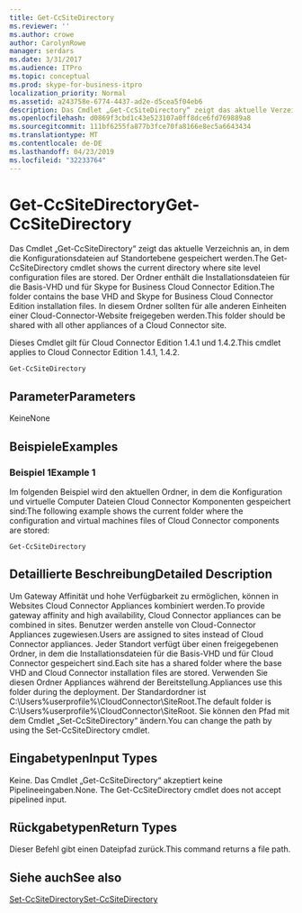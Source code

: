 ```yaml
---
title: Get-CcSiteDirectory
ms.reviewer: ''
ms.author: crowe
author: CarolynRowe
manager: serdars
ms.date: 3/31/2017
ms.audience: ITPro
ms.topic: conceptual
ms.prod: skype-for-business-itpro
localization_priority: Normal
ms.assetid: a243758e-6774-4437-ad2e-d5cea5f04eb6
description: Das Cmdlet „Get-CcSiteDirectory“ zeigt das aktuelle Verzeichnis an, in dem die Konfigurationsdateien auf Standortebene gespeichert werden. Der Ordner enthält die Installationsdateien für die Basis-VHD und für Skype for Business Cloud Connector Edition. In diesem Ordner sollten für alle anderen Einheiten einer Cloud-Connector-Website freigegeben werden.
ms.openlocfilehash: d0869f3cbd1c43e523107a0ff8dce6fd769889a8
ms.sourcegitcommit: 111bf6255fa877b3fce70fa8166e8ec5a6643434
ms.translationtype: MT
ms.contentlocale: de-DE
ms.lasthandoff: 04/23/2019
ms.locfileid: "32233764"
---
```

# <a name="get-ccsitedirectory"></a><span data-ttu-id="c7559-105">Get-CcSiteDirectory</span><span class="sxs-lookup"><span data-stu-id="c7559-105">Get-CcSiteDirectory</span></span>
 
<span data-ttu-id="c7559-106">Das Cmdlet „Get-CcSiteDirectory“ zeigt das aktuelle Verzeichnis an, in dem die Konfigurationsdateien auf Standortebene gespeichert werden.</span><span class="sxs-lookup"><span data-stu-id="c7559-106">The Get-CcSiteDirectory cmdlet shows the current directory where site level configuration files are stored.</span></span> <span data-ttu-id="c7559-107">Der Ordner enthält die Installationsdateien für die Basis-VHD und für Skype for Business Cloud Connector Edition.</span><span class="sxs-lookup"><span data-stu-id="c7559-107">The folder contains the base VHD and Skype for Business Cloud Connector Edition installation files.</span></span> <span data-ttu-id="c7559-108">In diesem Ordner sollten für alle anderen Einheiten einer Cloud-Connector-Website freigegeben werden.</span><span class="sxs-lookup"><span data-stu-id="c7559-108">This folder should be shared with all other appliances of a Cloud Connector site.</span></span>
  
<span data-ttu-id="c7559-109">Dieses Cmdlet gilt für Cloud Connector Edition 1.4.1 und 1.4.2.</span><span class="sxs-lookup"><span data-stu-id="c7559-109">This cmdlet applies to Cloud Connector Edition 1.4.1, 1.4.2.</span></span>
  
```
Get-CcSiteDirectory
```

## <a name="parameters"></a><span data-ttu-id="c7559-110">Parameter</span><span class="sxs-lookup"><span data-stu-id="c7559-110">Parameters</span></span>

<span data-ttu-id="c7559-111">Keine</span><span class="sxs-lookup"><span data-stu-id="c7559-111">None</span></span>
  
## <a name="examples"></a><span data-ttu-id="c7559-112">Beispiele</span><span class="sxs-lookup"><span data-stu-id="c7559-112">Examples</span></span>
<span data-ttu-id="c7559-113"><a name="Examples"> </a></span><span class="sxs-lookup"><span data-stu-id="c7559-113"></span></span>

### <a name="example-1"></a><span data-ttu-id="c7559-114">Beispiel 1</span><span class="sxs-lookup"><span data-stu-id="c7559-114">Example 1</span></span>

<span data-ttu-id="c7559-115">Im folgenden Beispiel wird den aktuellen Ordner, in dem die Konfiguration und virtuelle Computer Dateien Cloud Connector Komponenten gespeichert sind:</span><span class="sxs-lookup"><span data-stu-id="c7559-115">The following example shows the current folder where the configuration and virtual machines files of Cloud Connector components are stored:</span></span>
  
```
Get-CcSiteDirectory
```

## <a name="detailed-description"></a><span data-ttu-id="c7559-116">Detaillierte Beschreibung</span><span class="sxs-lookup"><span data-stu-id="c7559-116">Detailed Description</span></span>
<span data-ttu-id="c7559-117"><a name="DetailedDescription"> </a></span><span class="sxs-lookup"><span data-stu-id="c7559-117"></span></span>

<span data-ttu-id="c7559-118">Um Gateway Affinität und hohe Verfügbarkeit zu ermöglichen, können in Websites Cloud Connector Appliances kombiniert werden.</span><span class="sxs-lookup"><span data-stu-id="c7559-118">To provide gateway affinity and high availability, Cloud Connector appliances can be combined in sites.</span></span> <span data-ttu-id="c7559-119">Benutzer werden anstelle von Cloud-Connector Appliances zugewiesen.</span><span class="sxs-lookup"><span data-stu-id="c7559-119">Users are assigned to sites instead of Cloud Connector appliances.</span></span> <span data-ttu-id="c7559-120">Jeder Standort verfügt über einen freigegebenen Ordner, in dem die Installationsdateien für die Basis-VHD und für Cloud Connector gespeichert sind.</span><span class="sxs-lookup"><span data-stu-id="c7559-120">Each site has a shared folder where the base VHD and Cloud Connector installation files are stored.</span></span> <span data-ttu-id="c7559-121">Verwenden Sie diesen Ordner Appliances während der Bereitstellung.</span><span class="sxs-lookup"><span data-stu-id="c7559-121">Appliances use this folder during the deployment.</span></span> <span data-ttu-id="c7559-122">Der Standardordner ist C:\Users\%userprofile%\CloudConnector\SiteRoot.</span><span class="sxs-lookup"><span data-stu-id="c7559-122">The default folder is C:\Users\%userprofile%\CloudConnector\SiteRoot.</span></span> <span data-ttu-id="c7559-123">Sie können den Pfad mit dem Cmdlet „Set-CcSiteDirectory“ ändern.</span><span class="sxs-lookup"><span data-stu-id="c7559-123">You can change the path by using the Set-CcSiteDirectory cmdlet.</span></span>
  
## <a name="input-types"></a><span data-ttu-id="c7559-124">Eingabetypen</span><span class="sxs-lookup"><span data-stu-id="c7559-124">Input Types</span></span>
<span data-ttu-id="c7559-125"><a name="InputTypes"> </a></span><span class="sxs-lookup"><span data-stu-id="c7559-125"></span></span>

<span data-ttu-id="c7559-p104">Keine. Das Cmdlet „Get-CcSiteDirectory“ akzeptiert keine Pipelineeingaben.</span><span class="sxs-lookup"><span data-stu-id="c7559-p104">None. The Get-CcSiteDirectory cmdlet does not accept pipelined input.</span></span>
  
## <a name="return-types"></a><span data-ttu-id="c7559-128">Rückgabetypen</span><span class="sxs-lookup"><span data-stu-id="c7559-128">Return Types</span></span>
<span data-ttu-id="c7559-129"><a name="ReturnTypes"> </a></span><span class="sxs-lookup"><span data-stu-id="c7559-129"></span></span>

<span data-ttu-id="c7559-130">Dieser Befehl gibt einen Dateipfad zurück.</span><span class="sxs-lookup"><span data-stu-id="c7559-130">This command returns a file path.</span></span>
  
## <a name="see-also"></a><span data-ttu-id="c7559-131">Siehe auch</span><span class="sxs-lookup"><span data-stu-id="c7559-131">See also</span></span>
<span data-ttu-id="c7559-132"><a name="ReturnTypes"> </a></span><span class="sxs-lookup"><span data-stu-id="c7559-132"></span></span>

[<span data-ttu-id="c7559-133">Set-CcSiteDirectory</span><span class="sxs-lookup"><span data-stu-id="c7559-133">Set-CcSiteDirectory</span></span>](set-ccsitedirectory.md)
  

